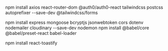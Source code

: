 npm install axios react-router-dom @auth0/auth0-react tailwindcss postcss autoprefixer  --save-dev @tailwindcss/forms









npm install express mongoose bcryptjs jsonwebtoken cors dotenv nodemailer cloudinary  --save-dev nodemon
npm install @babel/core @babel/preset-react babel-loader

npm install react-toastify
